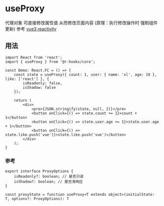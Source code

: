 # useProxy

代理对象 可直接修改属性值 从而修改页面内容 (原理：执行修改操作时 强制组件更新)
参考 [vue3 reactivity](https://github.com/vuejs/core/tree/main/packages/reactivity)

## 用法

```tsx
import React from 'react';
import { useProxy } from '@r-hooks/core';

const Demo: React.FC = () => {
    const state = useProxy({ count: 1, user: { name: 'xl', age: 19 }, like: ['react'] }, {
        isReadonly: false,
        isShadow: false
    });

    return (
        <div>
            <pre>{JSON.stringify(state, null, 2)}</pre>
            <button onClick={() => state.count += 1}>count + 1</button>
            <button onClick={() => state.user.age += 1}>state.user.age + 1</button>
            <button onClick={() => state.like.push('vue')}>state.like.push('vue')</button>
        </div>
    );
}
```

### 参考
```tsx
export interface ProxyOptions {
    isReadonly?: boolean; // 是否只读
    isShadow?: boolean; // 是否浅响应
}

const proxyState = function useProxy<T extends object>(initialState: T, options?: ProxyOptions): T
```
